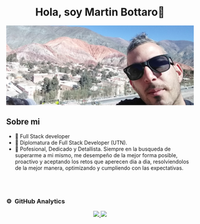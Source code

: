 <div align="center">
<h1 align="center">Hola, soy Martin Bottaro👋</h1>
</div>

<img src="foto.png">



## Sobre mi

- 📲 Full Stack developer
- 📗 Diplomatura de Full Stack Developer (UTN).
- 🧑 Pofesional, Dedicado y Detallista. Siempre en la busqueda de superarme a mi mismo, me desempeño de la mejor forma posible, proactivo y aceptando los retos que aperecen dia a dia, resolviendolos de la mejor manera, optimizando y cumpliendo con las expectativas.
<br>

</div>
                                                                                      

<br>

### ⚙️ &nbsp;GitHub Analytics

<p align="center">
  <a href="https://github.com/martu344">
  <img height="165em" src="https://github-readme-stats-eight-theta.vercel.app/api?username=martu344&show_icons=true&theme=algolia&include_all_commits=true&count_private=true"/>
  <img height="165em" src="https://github-readme-stats-eight-theta.vercel.app/api/top-langs/?username=martu344&layout=compact&langs_count=8&theme=algolia"/>
</a>
</p>
